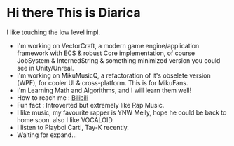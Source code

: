 # Hi there This is Diarica

I like touching the low level impl.

- I'm working on VectorCraft, a modern game engine/application framework with ECS & robust Core implementation, of course JobSystem & InternedString & something minimized version you could see in Unity/Unreal. 
- I'm working on MikuMusicQ, a refactoration of it's obselete version (WPF), for cooler UI & cross-platform. This is for MikuFans.
- I'm Learning Math and Algorithms, and I will learn them well!
- How to reach me : [Bilibili](https://space.bilibili.com/1268661715?spm_id_from=333.1296.0.0)
- Fun fact : Introverted but extremely like Rap Music.
- I like music, my favourite rapper is YNW Melly, hope he could be back to home soon. also I like VOCALOID.
- I listen to Playboi Carti, Tay-K recently.
- Waiting for expand...
